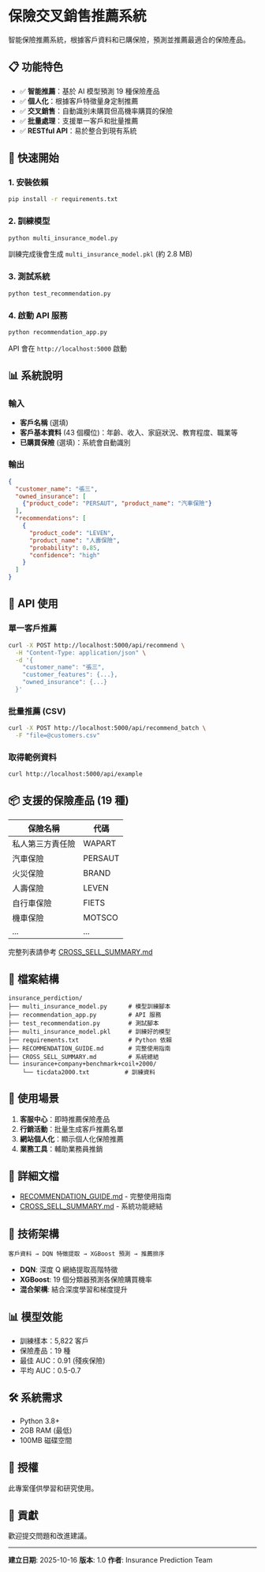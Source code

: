 # 保險交叉銷售推薦系統

智能保險推薦系統，根據客戶資料和已購保險，預測並推薦最適合的保險產品。

## 📋 功能特色

- ✅ **智能推薦**：基於 AI 模型預測 19 種保險產品
- ✅ **個人化**：根據客戶特徵量身定制推薦
- ✅ **交叉銷售**：自動識別未購買但高機率購買的保險
- ✅ **批量處理**：支援單一客戶和批量推薦
- ✅ **RESTful API**：易於整合到現有系統

## 🚀 快速開始

### 1. 安裝依賴

```bash
pip install -r requirements.txt
```

### 2. 訓練模型

```bash
python multi_insurance_model.py
```

訓練完成後會生成 `multi_insurance_model.pkl` (約 2.8 MB)

### 3. 測試系統

```bash
python test_recommendation.py
```

### 4. 啟動 API 服務

```bash
python recommendation_app.py
```

API 會在 `http://localhost:5000` 啟動

## 📊 系統說明

### 輸入

- **客戶名稱** (選填)
- **客戶基本資料** (43 個欄位)：年齡、收入、家庭狀況、教育程度、職業等
- **已購買保險** (選填)：系統會自動識別

### 輸出

```json
{
  "customer_name": "張三",
  "owned_insurance": [
    {"product_code": "PERSAUT", "product_name": "汽車保險"}
  ],
  "recommendations": [
    {
      "product_code": "LEVEN",
      "product_name": "人壽保險",
      "probability": 0.85,
      "confidence": "high"
    }
  ]
}
```

## 🔧 API 使用

### 單一客戶推薦

```bash
curl -X POST http://localhost:5000/api/recommend \
  -H "Content-Type: application/json" \
  -d '{
    "customer_name": "張三",
    "customer_features": {...},
    "owned_insurance": {...}
  }'
```

### 批量推薦 (CSV)

```bash
curl -X POST http://localhost:5000/api/recommend_batch \
  -F "file=@customers.csv"
```

### 取得範例資料

```bash
curl http://localhost:5000/api/example
```

## 📦 支援的保險產品 (19 種)

| 保險名稱 | 代碼 |
|---------|------|
| 私人第三方責任險 | WAPART |
| 汽車保險 | PERSAUT |
| 火災保險 | BRAND |
| 人壽保險 | LEVEN |
| 自行車保險 | FIETS |
| 機車保險 | MOTSCO |
| ... | ... |

完整列表請參考 [CROSS_SELL_SUMMARY.md](CROSS_SELL_SUMMARY.md)

## 📁 檔案結構

```
insurance_perdiction/
├── multi_insurance_model.py      # 模型訓練腳本
├── recommendation_app.py         # API 服務
├── test_recommendation.py        # 測試腳本
├── multi_insurance_model.pkl     # 訓練好的模型
├── requirements.txt              # Python 依賴
├── RECOMMENDATION_GUIDE.md       # 完整使用指南
├── CROSS_SELL_SUMMARY.md         # 系統總結
└── insurance+company+benchmark+coil+2000/
    └── ticdata2000.txt          # 訓練資料
```

## 🎯 使用場景

1. **客服中心**：即時推薦保險產品
2. **行銷活動**：批量生成客戶推薦名單
3. **網站個人化**：顯示個人化保險推薦
4. **業務工具**：輔助業務員推銷

## 📖 詳細文檔

- [RECOMMENDATION_GUIDE.md](RECOMMENDATION_GUIDE.md) - 完整使用指南
- [CROSS_SELL_SUMMARY.md](CROSS_SELL_SUMMARY.md) - 系統功能總結

## 🔬 技術架構

```
客戶資料 → DQN 特徵提取 → XGBoost 預測 → 推薦排序
```

- **DQN**: 深度 Q 網絡提取高階特徵
- **XGBoost**: 19 個分類器預測各保險購買機率
- **混合架構**: 結合深度學習和梯度提升

## 📊 模型效能

- 訓練樣本：5,822 客戶
- 保險產品：19 種
- 最佳 AUC：0.91 (殘疾保險)
- 平均 AUC：0.5-0.7

## 🛠️ 系統需求

- Python 3.8+
- 2GB RAM (最低)
- 100MB 磁碟空間

## 📝 授權

此專案僅供學習和研究使用。

## 🤝 貢獻

歡迎提交問題和改進建議。

---

**建立日期**: 2025-10-16
**版本**: 1.0
**作者**: Insurance Prediction Team
